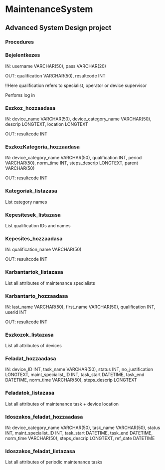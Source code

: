 # MaintenanceSystem
## Advanced System Design project
### Procedures

### Bejelentkezes
<p>IN: username VARCHAR(50), pass VARCHAR(20)</p>
<p>OUT: qualification VARCHAR(50), resultcode INT</p> 
<p>!!Here qualification refers to specialist, operator or device supervisor</p>
<p>Perfoms log in</p>

### Eszkoz_hozzaadasa
<p>IN: device_name VARCHAR(50), device_category_name VARCHAR(50), descrip LONGTEXT, location LONGTEXT</p>
<p>OUT: resultcode INT</p>
  
### EszkozKategoria_hozzaadasa
<p>IN: device_category_name VARCHAR(50), qualification INT, period VARCHAR(50), norm_time INT, steps_descrip LONGTEXT, parent VARCHAR(50)</p>
<p>OUT: resultcode INT</p>

### Kategoriak_listazasa
<p>List category names</p>

### Kepesitesek_listazasa
<p>List qualification IDs and names

### Kepesites_hozzaadasa
<p>IN: qualification_name VARCHAR(50)</p>
<p>OUT: resultcode INT</p>

### Karbantartok_listazasa
<p>List all attributes of maintenance specialists</p>

### Karbantarto_hozzaadasa
<p>IN: last_name VARCHAR(50), first_name VARCHAR(50), qualification INT, userid INT</p>
<p>OUT: resultcode INT</p>

### Eszkozok_listazasa
<p>List all attributes of devices</p>

### Feladat_hozzaadasa
<p>IN: device_ID INT, task_name VARCHAR(50), status INT, no_justification LONGTEXT, maint_specialist_ID INT, task_start DATETIME, task_end DATETIME, norm_time VARCHAR(50), steps_descrip LONGTEXT</p>

### Feladatok_listazasa
<p>List all attributes of maintenance task + device location</p>

### Idoszakos_feladat_hozzaadasa
<p>IN: device_category_name VARCHAR(50), task_name VARCHAR(50), status INT, maint_specialist_ID INT, task_start DATETIME, task_end DATETIME, norm_time VARCHAR(50), steps_descrip LONGTEXT, ref_date DATETIME</p>

### Idoszakos_feladat_listazasa
<p>List all attributes of periodic maintenance tasks</p>
